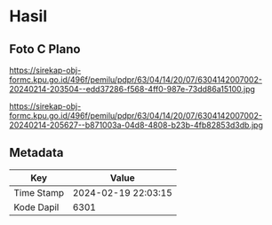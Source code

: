 # Hasil

## Foto C Plano

https://sirekap-obj-formc.kpu.go.id/496f/pemilu/pdpr/63/04/14/20/07/6304142007002-20240214-203504--edd37286-f568-4ff0-987e-73dd86a15100.jpg

https://sirekap-obj-formc.kpu.go.id/496f/pemilu/pdpr/63/04/14/20/07/6304142007002-20240214-205627--b871003a-04d8-4808-b23b-4fb82853d3db.jpg


## Metadata

| Key        | Value               |
| ---------- | ------------------- |
| Time Stamp | 2024-02-19 22:03:15 |
| Kode Dapil | 6301                |



